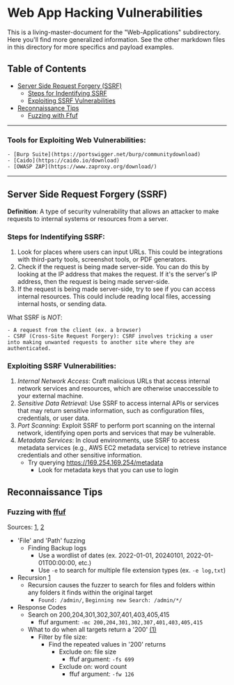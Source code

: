 # Web App Hacking Vulnerabilities

This is a living-master-document for the "Web-Applications" subdirectory. Here you'll find more generalized information. See the other markdown files in this directory for more specifics and payload examples.

## Table of Contents

- [Server Side Request Forgery (SSRF)](#server-side-request-forgery-ssrf)
    - [Steps for Indentifying SSRF](#steps-for-identifying-ssrf)
    - [Exploiting SSRF Vulnerabilities](#exploiting-ssrf-vulnerabilities)
- [Reconnaissance Tips](#reconnaissance-tips)
    - [Fuzzing with Ffuf](#fuzzing-with-ffuf)

---

### Tools for Exploiting Web Vulnerabilities:
    - [Burp Suite](https://portswigger.net/burp/communitydownload)
    - [Caido](https://caido.io/download)
    - [OWASP ZAP](https://www.zaproxy.org/download/)

---

## Server Side Request Forgery (SSRF)
**Definition**: A type of security vulnerability that allows an attacker to make requests to internal systems or resources from a server.

### Steps for Indentifying SSRF:
1. Look for places where users can input URLs. This could be integrations with third-party tools, screenshot tools, or PDF generators.
2. Check if the request is being made server-side. You can do this by looking at the IP address that makes the request. If it's the server's IP address, then the request is being made server-side.
3. If the request is being made server-side, try to see if you can access internal resources. This could include reading local files, accessing internal hosts, or sending data.

What SSRF is *NOT*:

    - A request from the client (ex. a browser)
    - CSRF (Cross-Site Request Forgery): CSRF involves tricking a user into making unwanted requests to another site where they are authenticated.

### Exploiting SSRF Vulnerabilities:

1. *Internal Network Access*: Craft malicious URLs that access internal network services and resources, which are otherwise unaccessible to your external machine.
2. *Sensitive Data Retrieval*: Use SSRF to access internal APIs or services that may return sensitive information, such as configuration files, credentials, or user data.
3. *Port Scanning*: Exploit SSRF to perform port scanning on the internal network, identifying open ports and services that may be vulnerable.
4. *Metadata Services*: In cloud environments, use SSRF to access metadata services (e.g., AWS EC2 metadata service) to retrieve instance credentials and other sensitive information.
    - Try querying https://169.254.169.254/metadata
        - Look for metadata keys that you can use to login

## Reconnaissance Tips

### Fuzzing with [ffuf](https://github.com/ffuf/ffuf)
Sources: [1](https://youtu.be/0v1CTSyRpMU "NahamSec: What is Fuzzing"), [2](https://youtu.be/YbIEXJhZxUk "NahamSec: Don't Make This Recon Mistake")
- 'File' and 'Path' fuzzing
    - Finding Backup logs
        - Use a wordlist of dates (ex. 2022-01-01, 20240101, 2022-01-01T00:00:00, etc.)
        - Use `-e` to search for multiple file extension types (ex. `-e log,txt`)
- Recursion [1](https://youtu.be/0v1CTSyRpMU?si=0b5i_1Y0PEw06hGS&t=299 "NahamSec: What is Fuzzing")
    - Recursion causes the fuzzer to search for files and folders within any folders it finds within the original target
        - `Found: /admin/`, `Beginning new Search: /admin/*/`
- Response Codes
    - Search on 200,204,301,302,307,401,403,405,415
        - ffuf argument: `-mc 200,204,301,302,307,401,403,405,415`
    - What to do when all targets return a '200' [(1)](https://youtu.be/0v1CTSyRpMU?si=G8AL5ThITsM6RlFm&t=572 "NahamSec: What is Fuzzing")
        - Filter by file size:
            - Find the repeated values in '200' returns
                - Exclude on: file size
                    - ffuf argument: `-fs 699`
                - Exclude on: word count
                    - ffuf argument: `-fw 126`
